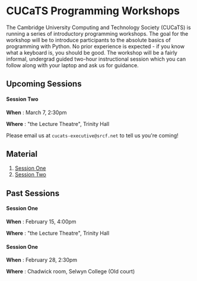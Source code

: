# CUCaTS Programming Workshops

The Cambridge University Computing and Technology Society (CUCaTS) is running a series of introductory programming workshops. The goal for the workshop will be to introduce participants to the absolute basics of programming with Python. No prior experience is expected - if you know what a keyboard is, you should be good. The workshop will be a fairly informal, undergrad guided two-hour instructional session which you can follow along with your laptop and ask us for guidance.

## Upcoming Sessions

#### Session Two

**When** : March 7, 2:30pm

**Where** : "the Lecture Theatre", Trinity Hall

Please email us at `cucats-executive@srcf.net` to tell us you're coming!

## Material

1. [Session One](session-1-info.md#readme)
2. [Session Two](session-2-info.md#readme)

## Past Sessions

#### Session One

**When** : February 15, 4:00pm

**Where** : "the Lecture Theatre", Trinity Hall

#### Session One

**When** : February 28, 2:30pm

**Where** : Chadwick room, Selwyn College (Old court)